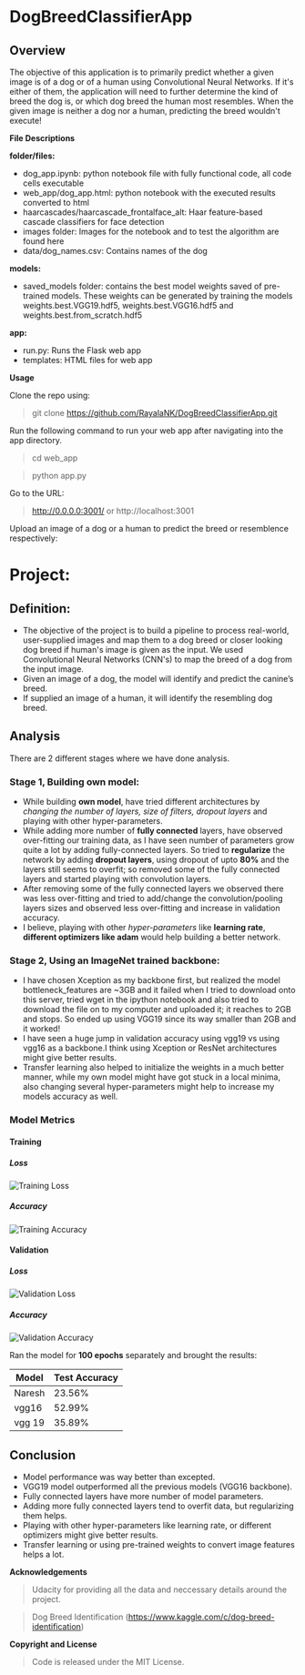 # DogBreedClassifierApp

##  Overview


The objective of this application is to primarily predict whether a given image is of a dog or of a human using Convolutional Neural Networks. If it's either of them, the application will need to further determine the kind of breed the dog is, or which dog breed the human most resembles. When the given image is neither a dog nor a human, predicting the breed wouldn't execute!


**File Descriptions**

**folder/files:**
- dog_app.ipynb: python notebook file with fully functional code, all code cells executable
- web_app/dog_app.html: python notebook with the executed results converted to html
- haarcascades/haarcascade_frontalface_alt: Haar feature-based cascade classifiers for face detection
- images folder: Images for the notebook and to test the algorithm are found here
- data/dog_names.csv: Contains names of the dog 

 **models:**
- saved_models folder: contains the best model weights saved of pre-trained models. These weights can be generated by training the models weights.best.VGG19.hdf5, weights.best.VGG16.hdf5 and weights.best.from_scratch.hdf5 

 **app:**
- run.py: Runs the Flask web app
- templates: HTML files for web app

**Usage**

Clone the repo using:
> git clone https://github.com/RayalaNK/DogBreedClassifierApp.git

Run the following command to run your web app after navigating into the app directory.
> cd web_app

> python app.py

Go to the URL:

> http://0.0.0.0:3001/ or http://localhost:3001

Upload an image of a dog or a human to predict the breed or resemblence respectively:
# Project:
## Definition:
* The objective of the project is to build a pipeline to process real-world, user-supplied images and map them to a dog breed or closer looking dog breed if human's image is given as the input. We used Convolutional Neural Networks (CNN's)  to map the breed of a dog from the input image. 
* Given an image of a dog, the model will identify and predict the canine’s breed. 
* If supplied an image of a human, it will identify the resembling dog breed.

## Analysis 
There are 2 different stages where we have done analysis.
### Stage 1, Building own model:
* While building **own model**, have tried different architectures by *changing the number of layers, size of filters, dropout layers* and playing with other hyper-parameters.
* While adding more number of **fully connected** layers, have observed over-fitting our training data, as I have seen number of parameters grow quite a lot by adding fully-connected layers. So tried to **regularize** the network by adding **dropout layers**, using dropout of upto **80%** and the layers still seems to overfit; so removed some of the fully connected layers and started playing with convolution layers.
* After removing some of the fully connected layers we observed there was less over-fitting and tried to add/change the convolution/pooling layers sizes and observed less over-fitting and increase in validation accuracy.
* I believe, playing  with other *hyper-parameters* like **learning rate**, **different optimizers like adam** would help building a better network. 
### Stage 2, Using an ImageNet trained backbone:
* I have chosen Xception as my backbone first, but realized the model bottleneck_features are ~3GB and it failed when I tried to download onto this server, tried wget in the ipython notebook and also tried to download the file on to my computer and uploaded it; it reaches to 2GB and stops. So ended up using VGG19 since its way smaller than 2GB and it worked!
* I have seen a huge jump in validation accuracy using vgg19 vs using vgg16 as a backbone.I think using Xception or ResNet architectures might give better results.
* Transfer learning also helped to initialize the weights in a much better manner, while my own model might have got stuck in a local minima, also changing several hyper-parameters might help to increase my models accuracy as well. 

### Model Metrics
#### Training
##### Loss
![Training Loss](https://github.com/RayalaNK/DogBreedClassifierApp/blob/master/images/TrainingLoss.png)
##### Accuracy
![Training Accuracy](https://github.com/RayalaNK/DogBreedClassifierApp/blob/master/images/TrainingAccuracy.png)

#### Validation
##### Loss
![Validation Loss](https://github.com/RayalaNK/DogBreedClassifierApp/blob/master/images/ValidationLoss.png)
##### Accuracy
![Validation Accuracy](https://github.com/RayalaNK/DogBreedClassifierApp/blob/master/images/ValidationAccuracy.png)

Ran the model for **100 epochs** separately and brought the results: 

 |Model | Test Accuracy| 
 |------|--------------|
 | Naresh | 23.56% |
 | vgg16 | 52.99% |
 | vgg 19 | 35.89% |

## Conclusion 
* Model performance was way better than excepted. 
* VGG19 model outperformed all the previous models (VGG16 backbone).
* Fully connected layers have more number of model parameters.
* Adding more fully connected layers tend to overfit data, but regularizing them helps.
* Playing with other hyper-parameters like learning rate, or different optimizers might give better results.
* Transfer learning or using pre-trained weights to convert image features helps a lot.

 
**Acknowledgements**

> Udacity for providing all the data and neccessary details around the project.

> Dog Breed Identification (https://www.kaggle.com/c/dog-breed-identification)

**Copyright and License**
> Code is released under the MIT License.
